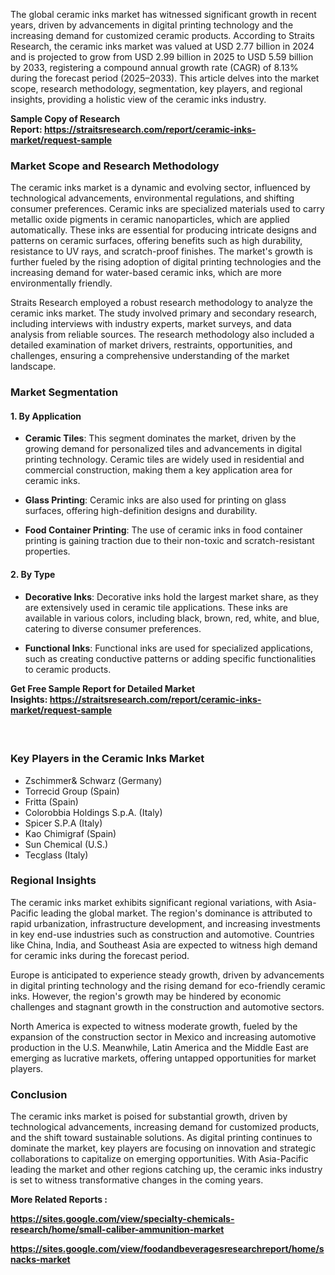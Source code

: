 <p>The global ceramic inks market has witnessed significant growth in recent years, driven by advancements in digital printing technology and the increasing demand for customized ceramic products. According to Straits Research, the ceramic inks market was valued at USD 2.77 billion in 2024 and is projected to grow from USD 2.99 billion in 2025 to USD 5.59 billion by 2033, registering a compound annual growth rate (CAGR) of 8.13% during the forecast period (2025&ndash;2033). This article delves into the market scope, research methodology, segmentation, key players, and regional insights, providing a holistic view of the ceramic inks industry.</p>
<p><strong>Sample Copy of Research Report:&nbsp;<a href="https://straitsresearch.com/report/ceramic-inks-market/request-sample">https://straitsresearch.com/report/ceramic-inks-market/request-sample</a>&nbsp;</strong></p>
<h3><strong>Market Scope and Research Methodology</strong></h3>
<p>The ceramic inks market is a dynamic and evolving sector, influenced by technological advancements, environmental regulations, and shifting consumer preferences. Ceramic inks are specialized materials used to carry metallic oxide pigments in ceramic nanoparticles, which are applied automatically. These inks are essential for producing intricate designs and patterns on ceramic surfaces, offering benefits such as high durability, resistance to UV rays, and scratch-proof finishes. The market's growth is further fueled by the rising adoption of digital printing technologies and the increasing demand for water-based ceramic inks, which are more environmentally friendly.</p>
<p>Straits Research employed a robust research methodology to analyze the ceramic inks market. The study involved primary and secondary research, including interviews with industry experts, market surveys, and data analysis from reliable sources. The research methodology also included a detailed examination of market drivers, restraints, opportunities, and challenges, ensuring a comprehensive understanding of the market landscape.</p>
<h3><strong>Market Segmentation</strong></h3>
<h4><strong>1. By Application</strong></h4>
<ul>
<li>
<p><strong>Ceramic Tiles</strong>: This segment dominates the market, driven by the growing demand for personalized tiles and advancements in digital printing technology. Ceramic tiles are widely used in residential and commercial construction, making them a key application area for ceramic inks.</p>
</li>
<li>
<p><strong>Glass Printing</strong>: Ceramic inks are also used for printing on glass surfaces, offering high-definition designs and durability.</p>
</li>
<li>
<p><strong>Food Container Printing</strong>: The use of ceramic inks in food container printing is gaining traction due to their non-toxic and scratch-resistant properties.</p>
</li>
</ul>
<h4><strong>2. By Type</strong></h4>
<ul>
<li>
<p><strong>Decorative Inks</strong>: Decorative inks hold the largest market share, as they are extensively used in ceramic tile applications. These inks are available in various colors, including black, brown, red, white, and blue, catering to diverse consumer preferences.</p>
</li>
<li>
<p><strong>Functional Inks</strong>: Functional inks are used for specialized applications, such as creating conductive patterns or adding specific functionalities to ceramic products.</p>
</li>
</ul>
<p><strong>Get Free Sample Report for Detailed Market Insights:&nbsp;<a href="https://straitsresearch.com/report/ceramic-inks-market/request-sample">https://straitsresearch.com/report/ceramic-inks-market/request-sample</a>&nbsp;</strong></p>
<h4>&nbsp;</h4>
<h3><strong>Key Players in the Ceramic Inks Market</strong></h3>
<ul>
<li>Zschimmer&amp; Schwarz (Germany)</li>
<li>Torrecid Group (Spain)</li>
<li>Fritta (Spain)</li>
<li>Colorobbia Holdings S.p.A. (Italy)</li>
<li>Spicer S.P.A (Italy)</li>
<li>Kao Chimigraf (Spain)</li>
<li>Sun Chemical (U.S.)</li>
<li>Tecglass (Italy)</li>
</ul>
<h3><strong>Regional Insights</strong></h3>
<p>The ceramic inks market exhibits significant regional variations, with Asia-Pacific leading the global market. The region's dominance is attributed to rapid urbanization, infrastructure development, and increasing investments in key end-use industries such as construction and automotive. Countries like China, India, and Southeast Asia are expected to witness high demand for ceramic inks during the forecast period.</p>
<p>Europe is anticipated to experience steady growth, driven by advancements in digital printing technology and the rising demand for eco-friendly ceramic inks. However, the region's growth may be hindered by economic challenges and stagnant growth in the construction and automotive sectors.</p>
<p>North America is expected to witness moderate growth, fueled by the expansion of the construction sector in Mexico and increasing automotive production in the U.S. Meanwhile, Latin America and the Middle East are emerging as lucrative markets, offering untapped opportunities for market players.</p>
<h3><strong>Conclusion</strong></h3>
<p>The ceramic inks market is poised for substantial growth, driven by technological advancements, increasing demand for customized products, and the shift toward sustainable solutions. As digital printing continues to dominate the market, key players are focusing on innovation and strategic collaborations to capitalize on emerging opportunities. With Asia-Pacific leading the market and other regions catching up, the ceramic inks industry is set to witness transformative changes in the coming years.</p>
<p><strong>More Related Reports :&nbsp;</strong></p>
<p><strong><a href="https://sites.google.com/view/specialty-chemicals-research/home/small-caliber-ammunition-market">https://sites.google.com/view/specialty-chemicals-research/home/small-caliber-ammunition-market</a></strong></p>
<p><strong><a href="https://sites.google.com/view/foodandbeveragesresearchreport/home/snacks-market">https://sites.google.com/view/foodandbeveragesresearchreport/home/snacks-market</a><br /></strong></p>
